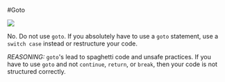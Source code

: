 #Goto

![](https://imgs.xkcd.com/comics/goto.png)

No. Do not use `goto`. If you absolutely have to use a `goto` statement, use a `switch case` instead or restructure your code.

*REASONING:* `goto`'s lead to spaghetti code and unsafe practices. If you have to use `goto` and not `continue`, `return`, or `break`, then your code is not structured correctly.